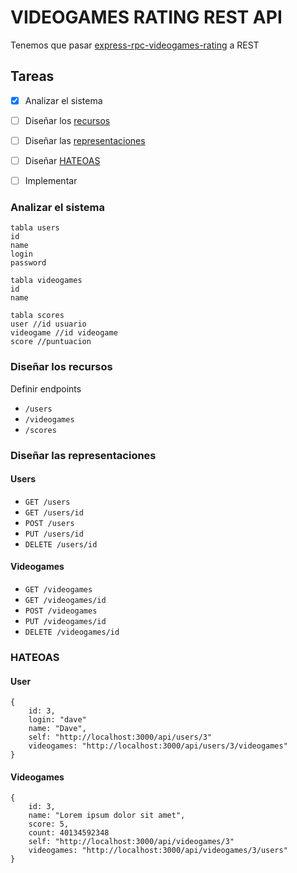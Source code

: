 # VIDEOGAMES RATING REST API

Tenemos que pasar [express-rpc-videogames-rating](https://github.com/yurigo/express-rpc-videogames-rating) a REST

## Tareas

- [x] Analizar el sistema
- [ ] Diseñar los [recursos](./REST.md#Identification_of_resources)
- [ ] Diseñar las [representaciones](./REST.md#Manipulation_of_resources_through_representations)
- [ ] Diseñar [HATEOAS](./REST.md#Hypermedia_as_the_engine_of_Application_State_(HATEOAS))
- [ ] Implementar


### Analizar el sistema
```
tabla users
id
name
login
password

tabla videogames
id
name

tabla scores
user //id usuario
videogame //id videogame
score //puntuacion
```

### Diseñar los recursos

Definir endpoints

- `/users`
- `/videogames`
- `/scores`

### Diseñar las representaciones

#### Users

- `GET /users`
- `GET /users/id`
- `POST /users` 
- `PUT /users/id`
- `DELETE /users/id`


#### Videogames

- `GET /videogames`
- `GET /videogames/id`
- `POST /videogames` 
- `PUT /videogames/id`
- `DELETE /videogames/id`

### HATEOAS

#### User
```
{
    id: 3,
    login: "dave"
    name: "Dave",
    self: "http://localhost:3000/api/users/3"
    videogames: "http://localhost:3000/api/users/3/videogames"
}
```


#### Videogames
```
{
    id: 3,
    name: "Lorem ipsum dolor sit amet",
    score: 5,
    count: 40134592348
    self: "http://localhost:3000/api/videogames/3"
    videogames: "http://localhost:3000/api/videogames/3/users"
}
```

